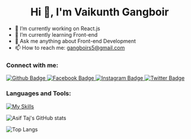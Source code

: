  <h1 align="center">Hi 👋, I'm Vaikunth Gangboir</h1>

- 🔭 I’m currently working on React.js
- 🌱 I’m currently learning Front-end
- 💬 Ask me anything about Front-end Development
- 📫 How to reach me: gangboirs5@gmail.com
  
### Connect with me:
<div id="badges">
  <a href="https://github.com/Vaikunth-Gangboir">
    <img src="https://img.shields.io/badge/Github-white?style=for-the-badge&logo=Github&logoColor=black" alt="Github Badge"/>
  </a>
  <a href="https://fb.com/profile.php?id=100010644840081&mibextid=ZbWKwL">
    <img src="https://img.shields.io/badge/Facebook-blue?style=for-the-badge&logo=facebook&logoColor=white" alt="Facebook Badge"/>
  </a>
   <a href="https://www.instagram.com">
    <img src="https://img.shields.io/badge/Instagram-purple?style=for-the-badge&logo=instagram&logoColor=white" alt="Instagram Badge"/>
  </a>
   <a href="https://twitter.com">
    <img src="https://img.shields.io/badge/Twitter-blue?style=for-the-badge&logo=twitter&logoColor=white" alt="Twitter Badge"/>
  </a>
</div>

### Languages and Tools:
[![My Skills](https://skillicons.dev/icons?i=html,css,sass,tailwind,js,react,redux,c,npm,firebase,vscode,vite&perline=5)](https://skillicons.dev)

![Asif Taj's GitHub stats](https://github-readme-stats.vercel.app/api?username=Vaikunth-Gangboir&show_icons=true&theme=dark)

![Top Langs](https://github-readme-stats.vercel.app/api/top-langs/?username=Vaikunth-Gangboir&theme=dark)

